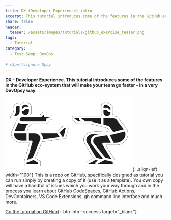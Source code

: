 ```yaml
---
title: DX (Developer Experience) intro
excerpt: This tutorial introduces some of the features in the GitHub eco-system that will make your team go faster - in a very DevOpsy way.
share: false
header:
  teaser: /assets/images/tutorials/github_exercise_teaser.png
tags:
  - Tutorial
category:
  - Test &amp; DevOps

# cSpell:ignore Opsy 
---
```


**DX - Developer Experience. This tutorial introduces some of the features in the GitHub eco-system that will make your team go faster - in a very DevOpsy way.**

![Exercise](/assets/images/exercise.png){: .align-left width="100"}
This is a repo on GitHub, specifically designed as tutorial you can run simply by creating a copy of it (use it as a template). You own copy will have a handful of issues which you work your way through and in the process you learn about GitHub CodeSpaces, GitHub Actions, DevContainers, VS Code Extensions, gh command line interface and much more.

[Go the tutorial on GitHub](https://github.com/kea-dev/dx-intro){: .btn .btn--success target="_blank"}

